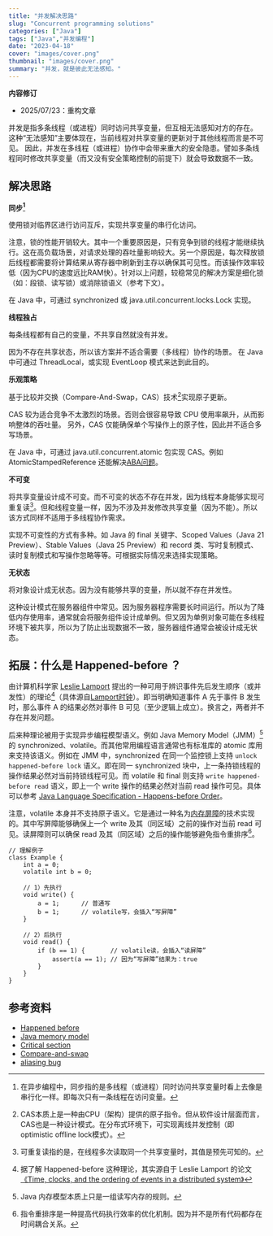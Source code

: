 ```yaml
---
title: "并发解决思路"
slug: "Concurrent programming solutions"
categories: ["Java"]
tags: ["Java","并发编程"]
date: "2023-04-18"
cover: "images/cover.png"
thumbnail: "images/cover.png"
summary: "并发，就是彼此无法感知。"
---
```


<b>内容修订</b>
- 2025/07/23：重构文章

并发是指多条线程（或进程）同时访问共享变量，但互相无法感知对方的存在。
这种“无法感知”主要体现在，当前线程对共享变量的更新对于其他线程而言是不可见。
因此，并发在多线程（或进程）协作中会带来重大的安全隐患。譬如多条线程同时修改共享变量（而又没有安全策略控制的前提下）就会导致数据不一致。

## 解决思路

**同步[^1]**

使用锁对临界区进行访问互斥，实现共享变量的串行化访问。

注意，锁的性能开销较大。其中一个重要原因是，只有竞争到锁的线程才能继续执行。这在高负载场景，对请求处理的吞吐量影响较大。另一个原因是，每次释放锁后线程都需要将计算结果从寄存器中刷新到主存以确保其可见性。而该操作效率较低（因为CPU的速度远比RAM快）。针对以上问题，较稳常见的解决方案是细化锁（如：段锁、读写锁）或消除锁语义（参考下文）。

在 Java 中，可通过 synchronized 或 java.util.concurrent.locks.Lock 实现。

**线程独占**

每条线程都有自己的变量，不共享自然就没有并发。

因为不存在共享状态，所以该方案并不适合需要（多线程）协作的场景。
在 Java 中可通过 ThreadLocal，或实现 EventLoop 模式来达到此目的。

**乐观策略**

基于比较并交换（Compare-And-Swap，CAS）技术[^2]实现原子更新。

CAS 较为适合竞争不太激烈的场景。否则会很容易导致 CPU 使用率飙升，从而影响整体的吞吐量。
另外，CAS 仅能确保单个写操作上的原子性，因此并不适合多写场景。

在 Java 中，可通过 java.util.concurrent.atomic 包实现 CAS。例如 AtomicStampedReference 还能解决[ABA问题](https://en.wikipedia.org/wiki/Compare-and-swap#ABA_problem)。


**不可变**

将共享变量设计成不可变。而不可变的状态不存在并发，因为线程本身能够实现可重复读[^3]。但和线程变量一样，因为不涉及并发修改共享变量（因为不能）。所以该方式同样不适用于多线程协作需求。

实现不可变性的方式有多种。如 Java 的 final 关键字、Scoped Values（Java 21 Preview）、Stable Values（Java 25 Preview）和 record 类、写时复制模式、读时复制模式和写操作忽略等等。可根据实际情况来选择实现策略。

**无状态**

将对象设计成无状态。因为没有能够共享的变量，所以就不存在并发性。

这种设计模式在服务器组件中常见。因为服务器程序需要长时间运行。所以为了降低内存使用率，通常就会将服务组件设计成单例。但又因为单例对象可能在多线程环境下被共享，所以为了防止出现数据不一致，服务器组件通常会被设计成无状态。

## 拓展：什么是 Happened-before ？
由计算机科学家 [Leslie Lamport](https://zh.wikipedia.org/zh-cn/%E8%8E%B1%E6%96%AF%E5%88%A9%C2%B7%E5%85%B0%E6%B3%A2%E7%89%B9) 提出的一种可用于辨识事件先后发生顺序（或并发性）的理论[^4]（具体源自[Lamport时钟](https://en.wikipedia.org/wiki/Lamport_timestamp)）。即当明确知道事件 A 先于事件 B 发生时，那么事件 A 的结果必然对事件 B 可见（至少逻辑上成立）。换言之，两者并不存在并发问题。

后来种理论被用于实现异步编程模型语义。例如 Java Memory Model（JMM）[^5] 的 synchronized、volatile。而其他常用编程语言通常也有标准库的 atomic 库用来支持该语义。例如在 JMM 中，synchronized 在同一个监控锁上支持 `unlock happened-before lock` 语义。即在同一 synchronized 块中，上一条持锁线程的操作结果必然对当前持锁线程可见。而 volatile 和 final 则支持 `write happened-before read` 语义，即上一个 write 操作的结果必然对当前 read 操作可见。具体可以参考 [Java Language Specification - Happens-before Order](https://docs.oracle.com/javase/specs/jls/se21/html/jls-17.html#jls-17.4.5)。

注意，volatile 本身并不支持原子语义。它是通过一种名为[内存屏障](https://en.wikipedia.org/wiki/Memory_barrier)的技术实现的。其中写屏障能够确保上一个 write 及其（同区域）之前的操作对当前 read 可见。读屏障则可以确保 read 及其（同区域）之后的操作能够避免指令重排序[^6]。
```
// 理解例子
class Example {
    int a = 0;
    volatile int b = 0;

    // 1）先执行
    void write() {
        a = 1;      // 普通写
        b = 1;      // volatile写，会插入“写屏障”
    }

    // 2）后执行
    void read() {
        if (b == 1) {       // volatile读，会插入“读屏障”
            assert(a == 1); // 因为“写屏障”结果为：true
        }
    }
}
```

## 参考资料
- [Happened before](https://en.wikipedia.org/wiki/Happened-before)
- [Java memory model](https://en.wikipedia.org/wiki/Java_memory_model)
- [Critical section](https://en.wikipedia.org/wiki/Critical_section)
- [Compare-and-swap](https://en.wikipedia.org/wiki/Compare-and-swap#Implementations)
- [aliasing bug](http://www.catb.org/jargon/html/A/aliasing-bug.html)

[^1]: 在异步编程中，同步指的是多线程（或进程）同时访问共享变量时看上去像是串行化一样。即每次只有一条线程在访问变量。
[^2]: CAS本质上是一种由CPU（架构）提供的原子指令。但从软件设计层面而言，CAS也是一种设计模式。在分布式环境下，可实现离线并发控制（即optimistic offline lock模式）。
[^3]: 可重复读指的是，在线程多次读取同一个共享变量时，其值是预先可知的。
[^4]: 据了解 Happened-before 这种理论，其实源自于 Leslie Lamport 的论文[《Time, clocks, and the ordering of events in a distributed system》](https://dl.acm.org/doi/10.1145/359545.359563)
[^5]: Java 内存模型本质上只是一组读写内存的规则。
[^6]: 指令重排序是一种提高代码执行效率的优化机制。因为并不是所有代码都存在时间耦合关系。

